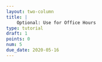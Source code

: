 ```yaml
---
layout: two-column
title: |
    Optional: Use for Office Hours
type: tutorial
draft: 1
points: 0
num: 5
due_date: 2020-05-16 
---
```


